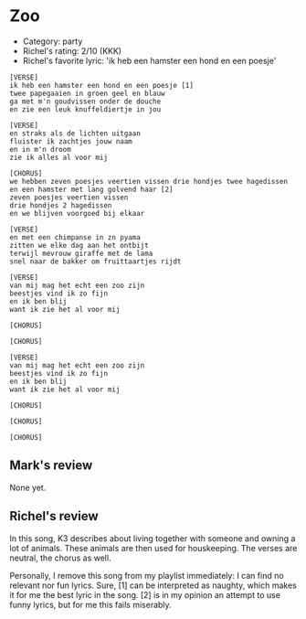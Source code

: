# Zoo

 * Category: party
 * Richel's rating: 2/10 (KKK)
 * Richel's favorite lyric: 'ik heb een hamster een hond en een poesje'

```
[VERSE]
ik heb een hamster een hond en een poesje [1]
twee papegaaien in groen geel en blauw
ga met m'n goudvissen onder de douche
en zie een leuk knuffeldiertje in jou

[VERSE]
en straks als de lichten uitgaan
fluister ik zachtjes jouw naam
en in m'n droom
zie ik alles al voor mij

[CHORUS]
we hebben zeven poesjes veertien vissen drie hondjes twee hagedissen
en een hamster met lang golvend haar [2]
zeven poesjes veertien vissen
drie hondjes 2 hagedissen
en we blijven voorgoed bij elkaar

[VERSE]
en met een chimpanse in zn pyama
zitten we elke dag aan het ontbijt
terwijl mevrouw giraffe met de lama
snel naar de bakker om fruittaartjes rijdt

[VERSE]
van mij mag het echt een zoo zijn
beestjes vind ik zo fijn
en ik ben blij
want ik zie het al voor mij

[CHORUS]

[CHORUS]

[VERSE]
van mij mag het echt een zoo zijn
beestjes vind ik zo fijn
en ik ben blij
want ik zie het al voor mij

[CHORUS]

[CHORUS]

[CHORUS]
```

## Mark's review

None yet.

## Richel's review

In this song, K3 describes about living together with someone and owning
a lot of animals. These animals are then used for houskeeping. The
verses are neutral, the chorus as well.

Personally, I remove this song from my playlist immediately: I can find
no relevant nor fun lyrics. Sure, [1] can be interpreted as naughty,
which makes it for me the best lyric in the song. [2] is in my opinion
an attempt to use funny lyrics, but for me this fails miserably.
